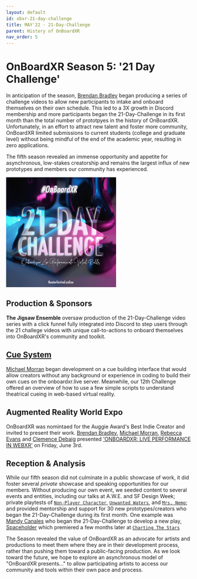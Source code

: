 ```yaml
---
layout: default
id: obxr-21-day-challenge
title: MAY'22 - 21-Day-Challenge
parent: History of OnBoardXR
nav_order: 5
---
```


# OnBoardXR Season 5: '21 Day Challenge'
In anticipation of the season, [Brendan Bradley](./future-stages.md) began producing a series of challenge videos to allow new participants to intake and onboard themselves on their own schedule. This led to a 3X growth in Discord membership and more participants began the 21-Day-Challenge in its first month than the total number of prototpyes in the history of OnBoardXR. Unfortunately, in an effort to attract new talent and foster more community, OnBoardXR limited submissions to current students (college and graduate level) without being mindful of the end of the academic year, resulting in zero applications. 

The fifth season revealed an immense opportunity and appetite for asynchronous, low-stakes creatorship and remains the largest influx of new prototypes and members our community has experienced. 

<img src="https://raw.githubusercontent.com/futurestages/OnBoardXR_Landing_Page/gh-pages/static/media/logo.21challenge.gif" alt="21 Day Challenge" width="300">

## Production & Sponsors
**The Jigsaw Ensemble** oversaw production of the 21-Day-Challenge video series with a click funnel fully integrated into Discord to step users through the 21 challege videos with unique call-to-actions to onboard themselves into OnBoardXR's community and toolkit. 

## [Cue System](./glossary-cue-system.md)
[Michael Morran](./michael-morran) began development on a cue building interface that would allow creators without any background or experience in coding to build their own cues on the onboardxr.live server. Meanwhile, our 12th Challenge offered an overview of how to use a few simple scripts to understand theatrical cueing in web-based virtual reality. 

## Augmented Reality World Expo
OnBoardXR was nomintaed for the Auggie Award's Best Indie Creator and invited to present their work. [Brendan Bradley](./non-player-character.md), [Michael Morran](./michael-morran.md), [Rebecca Evans](./rebecca-evans.md) and [Clemence Debaig](./unwired-dance.md) presented ['ONBOARDXR: LIVE PERFORMANCE IN WEBXR'](https://www.awexr.com/usa-2022/agenda/2637-onboardxr-live-performance-in-webxr) on Friday, June 3rd.  

## Reception & Analysis
While our fifth season did not culminate in a public showcase of work, it did foster several *private* showcase and speaking opportunities for our members. Without producing our own event, we seeded content to several events and entities, including our talks at A.W.E. and SF Design Week; private playtests of [`Non-Player Character`](./non-player-character.md), [`Unwanted Waters`](./unwired-dance.md), and [`Mrs. Nemo`](./mrs-nemo.md); and provided mentorship and support for 30 new prototypes/creators who began the 21-Day-Challenge during its first month. One example was [Mandy Canales](./mandy-canales.md) who began the 21-Day-Challenge to develop a new play, [Spaceholder](./mandy-canales.md) which premiered a few months later at [`Charting The Stars`](./obxr-charting-stars.md)

The Season revealed the value of OnBoardXR as an advocate for artists and productions to meet them where they are in their development process, rather than pushing them toward a public-facing production. As we look toward the future, we hope to explore an asynchronous model of "OnBoardXR presents..." to allow participating artists to access our community and tools within their own pace and process. 

